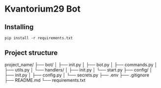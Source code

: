 # Kvantorium29 Bot

## Installing

```
pip install -r requirements.txt
```

## Project structure

project_name/
├── bot/
│ ├── init.py
│ ├── bot.py
│ ├── commands.py
│ ├── utils.py
│ └── handlers/
│ ├── init.py
│ └── start.py
├── config/
│ ├── init.py
│ ├── config.py
│ └── secrets.py
├── .env
├── .gitignore
├── README.md
└── requirements.txt
